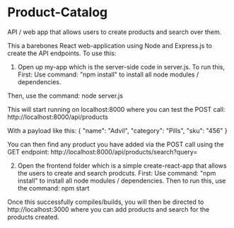 # Product-Catalog
API / web app that allows users to create products and search over them.

This a barebones React web-application using Node and Express.js to create the API endpoints. 
To use this:

1. Open up my-app which is the server-side code in server.js. To run this, 
First: Use command: "npm install" to install all node modules / dependencies. 

Then, use the command: node server.js

This will start running on localhost:8000 where you can test the POST call: http://localhost:8000/api/products

With a payload like this:
{
  "name": "Advil",
  "category": "Pills",
  "sku": "456"
}

You can then find any product you have added via the POST call using the GET endpoint:
http://localhost:8000/api/products/search?query=

2. Open the frontend folder which is a simple create-react-app that allows the users to create and search prodcuts.
First: Use command: "npm install" to install all node modules / dependencies. 
Then to run this, use the command: npm start

Once this successfully compiles/builds, you will then be directed to http://localhost:3000 where you can add products and search for the products created.
